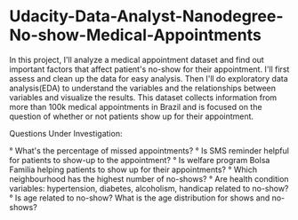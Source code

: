 # Udacity-Data-Analyst-Nanodegree-No-show-Medical-Appointments

In this project, I'll analyze a medical appointment dataset and find out important factors that affect patient's no-show for their appointment. I'll first assess and clean up the data for easy analysis. Then I'll do exploratory data analysis(EDA) to understand the variables and the relationships between variables and visualize the results. This dataset collects information from more than 100k medical appointments in Brazil and is focused on the question of whether or not patients show up for their appointment.

Questions Under Investigation:

° What's the percentage of missed appointments?
° Is SMS reminder helpful for patients to show-up to the appointment?
° Is welfare program Bolsa Familia helping patients to show up for their appointments?
° Which neighbourhood has the highest number of no-shows?
° Are health condition variables: hypertension, diabetes, alcoholism, handicap related to no-show?
° Is age related to no-show? What is the age distribution for shows and no-shows?
